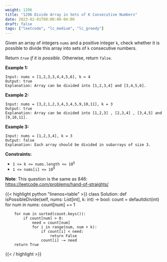 ```yaml
---
weight: 1296
title: "1296 Divide Array in Sets of K Consecutive Numbers"
date: 2023-02-01T00:00:00-04:00
draft: false
tags: ["leetcode", "lc_medium", "lc_greedy"]
---
```


Given an array of integers `nums` and a positive integer `k`, check whether it is possible to divide this array into sets of `k` consecutive numbers.

Return *`true` if it is possible*. Otherwise, return `false`.

**Example 1:**
```
Input: nums = [1,2,3,3,4,4,5,6], k = 4
Output: true
Explanation: Array can be divided into [1,2,3,4] and [3,4,5,6].
```
**Example 2:**
```
Input: nums = [3,2,1,2,3,4,3,4,5,9,10,11], k = 3
Output: true
Explanation: Array can be divided into [1,2,3] , [2,3,4] , [3,4,5] and [9,10,11].
```
**Example 3:**
```
Input: nums = [1,2,3,4], k = 3
Output: false
Explanation: Each array should be divided in subarrays of size 3.
```

**Constraints:**
- <code>1 <= k <= nums.length <= 10<sup>5</sup></code>
- <code>1 <= nums[i] <= 10<sup>9</sup></code>

**Note**: This question is the same as 846: https://leetcode.com/problems/hand-of-straights/

<div class="tabs"></div>
<div class="tab-content">
<div id="python" class="lang">
{{< highlight python "linenos=table" >}}
class Solution:
    def isPossibleDivide(self, nums: List[int], k: int) -> bool:
        count = defaultdict(int)
        for num in nums:
            count[num] += 1
        
        for num in sorted(count.keys()):
            if count[num] > 0:
                need = count[num]
                for i in range(num, num + k):
                    if count[i] < need:
                        return False
                    count[i] -= need
        return True
{{< / highlight >}}
</div>
</div>

